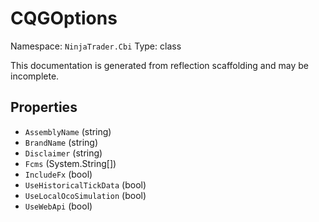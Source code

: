 # CQGOptions

Namespace: `NinjaTrader.Cbi`
Type: class

This documentation is generated from reflection scaffolding and may be incomplete.

## Properties
- `AssemblyName` (string)
- `BrandName` (string)
- `Disclaimer` (string)
- `Fcms` (System.String[])
- `IncludeFx` (bool)
- `UseHistoricalTickData` (bool)
- `UseLocalOcoSimulation` (bool)
- `UseWebApi` (bool)
